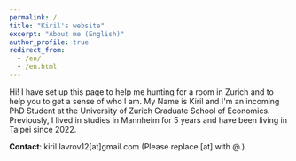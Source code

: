 ```yaml
---
permalink: /
title: "Kiril's website"
excerpt: "About me (English)"
author_profile: true
redirect_from: 
  - /en/
  - /en.html
---
```


Hi! I have set up this page to help me hunting for a room in Zurich and to help you to get a sense of who I am.
My Name is Kiril and I'm an incoming PhD Student at the University of Zurich Graduate School of Economics. Previously, I lived in studies in Mannheim for 5 years and have been living in Taipei since 2022.

**Contact**: kiril.lavrov12[at]gmail.com    (Please replace [at] with @.)

